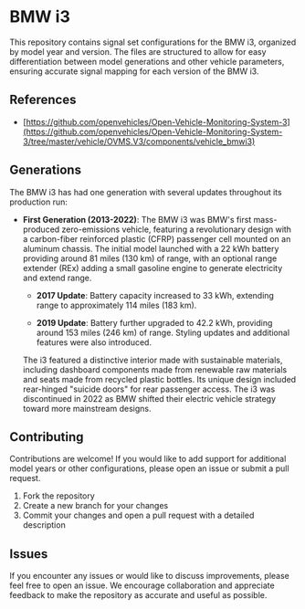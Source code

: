 # BMW i3

This repository contains signal set configurations for the BMW i3, organized by model year and version. The files are structured to allow for easy differentiation between model generations and other vehicle parameters, ensuring accurate signal mapping for each version of the BMW i3.

## References

- [https://github.com/openvehicles/Open-Vehicle-Monitoring-System-3](https://github.com/openvehicles/Open-Vehicle-Monitoring-System-3/tree/master/vehicle/OVMS.V3/components/vehicle_bmwi3)

## Generations

The BMW i3 has had one generation with several updates throughout its production run:

- **First Generation (2013-2022)**: The BMW i3 was BMW's first mass-produced zero-emissions vehicle, featuring a revolutionary design with a carbon-fiber reinforced plastic (CFRP) passenger cell mounted on an aluminum chassis. The initial model launched with a 22 kWh battery providing around 81 miles (130 km) of range, with an optional range extender (REx) adding a small gasoline engine to generate electricity and extend range. 

  - **2017 Update**: Battery capacity increased to 33 kWh, extending range to approximately 114 miles (183 km).
  
  - **2019 Update**: Battery further upgraded to 42.2 kWh, providing around 153 miles (246 km) of range. Styling updates and additional features were also introduced.

  The i3 featured a distinctive interior made with sustainable materials, including dashboard components made from renewable raw materials and seats made from recycled plastic bottles. Its unique design included rear-hinged "suicide doors" for rear passenger access. The i3 was discontinued in 2022 as BMW shifted their electric vehicle strategy toward more mainstream designs.

## Contributing

Contributions are welcome! If you would like to add support for additional model years or other configurations, please open an issue or submit a pull request.

1. Fork the repository
2. Create a new branch for your changes
3. Commit your changes and open a pull request with a detailed description

## Issues

If you encounter any issues or would like to discuss improvements, please feel free to open an issue. We encourage collaboration and appreciate feedback to make the repository as accurate and useful as possible.
